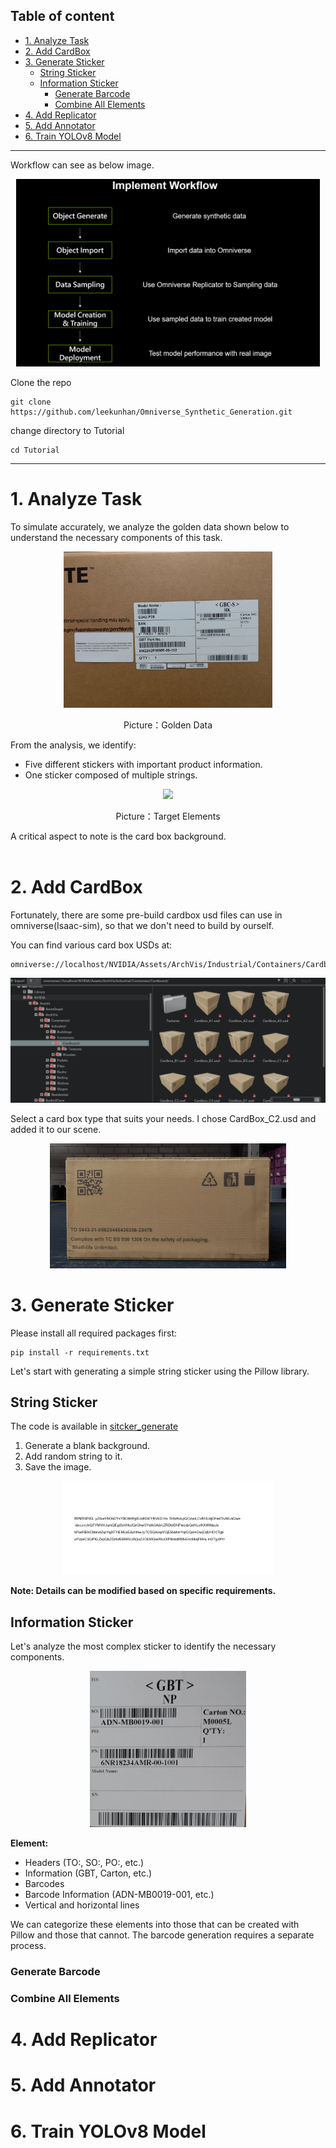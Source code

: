 Table of content
---
- [1. Analyze Task](#1-analyze-task)
- [2. Add CardBox](#2-add-cardbox)
- [3. Generate Sticker](#3-generate-sticker)
  - [String Sticker](#string-sticker)
  - [Information Sticker](#information-sticker)
    - [Generate Barcode](#generate-barcode)
    - [Combine All Elements](#combine-all-elements)
- [4. Add Replicator](#4-add-replicator)
- [5. Add Annotator](#5-add-annotator)
- [6. Train YOLOv8 Model](#6-train-yolov8-model)
---
Workflow can see as below image.
<p align="center">
<img height="300" src="../picture/workflow.png">  
</p>

Clone the repo
```shell
git clone https://github.com/leekunhan/Omniverse_Synthetic_Generation.git
```
change directory to Tutorial
```shell
cd Tutorial
```
---
# 1. Analyze Task  
To simulate accurately, we analyze the golden data shown below to understand the necessary components of this task.   
<p align="center">
<img height="250" src="../picture/golden_data.jpg">  
</p>
<p align="center">
Picture：Golden Data
</p>
From the analysis, we identify:

* Five different stickers with important product information.
* One sticker composed of multiple strings.

<p align="center">
<img height="250" src="../picture/golden_data_after.png">  
</p>
<p align="center">
Picture：Target Elements
</p>
A critical aspect to note is the card box background.   
<br><br/>

# 2. Add CardBox  
Fortunately, there are some pre-build cardbox usd files can use in omniverse(Isaac-sim), so that we don't need to build by ourself.   

You can find various card box USDs at: 

```
omniverse://localhost/NVIDIA/Assets/ArchVis/Industrial/Containers/Cardboard/
```
<p align="center">
<img height="200" src="../picture/nucleus_cardbox.png">  
</p>

Select a card box type that suits your needs. I chose CardBox_C2.usd and added it to our scene.

<p align="center">
<img height="200" src="../picture/cardbox.png">  
</p>

# 3. Generate Sticker
Please install all required packages first:

```shell
pip install -r requirements.txt
```
Let's start with generating a simple string sticker using the Pillow library.
## String Sticker
The code is available in [sitcker_generate](./sticker_generate/string_sticker_generater.ipynb)  
1. Generate a blank background.
2. Add random string to it.
3. Save the image.

<p align="center">
<img height="150" src="../picture/stickers/syn/string_syn.png">  
</p>

**Note: Details can be modified based on specific requirements.**

## Information Sticker
Let's analyze the most complex sticker to identify the necessary components.
<p align="center">
<img height="250" src="../picture/real_product_sticker.png">  
</p>

**Element:**
* Headers  (TO:, SO:, PO:, etc.)
* Information (GBT, Carton, etc.)
* Barcodes
* Barcode Information (ADN-MB0019-001, etc.)
* Vertical and horizontal lines

We can categorize these elements into those that can be created with Pillow and those that cannot. The barcode generation requires a separate process.   
### Generate Barcode

### Combine All Elements

# 4. Add Replicator

# 5. Add Annotator

# 6. Train YOLOv8 Model
